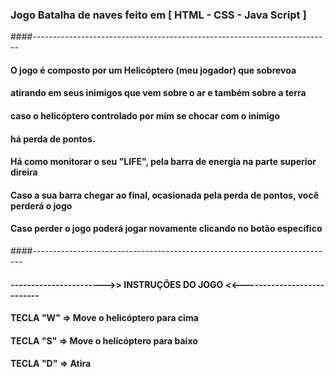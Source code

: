 ### Jogo Batalha de naves feito em [ HTML - CSS - Java Script ]
####--------------------------------------------------------------------------
#### O jogo é composto por um Helicóptero (meu jogador) que sobrevoa 
#### atirando em seus inimigos que vem sobre o ar e também sobre a terra
#### caso o helicóptero controlado por mim se chocar com o inimigo
#### há perda de pontos.
#### Há como monitorar o seu "LIFE", pela barra de energia na parte superior direira
#### Caso a sua barra chegar ao final, ocasionada pela perda de pontos, você perderá o jogo
#### Caso perder o jogo poderá jogar novamente clicando no botão específico 
####---------------------------------------------------------------------------
#### ----------------------->> INSTRUÇÕES DO JOGO <<---------------------------
####
#### TECLA "W" => Move o helicóptero para cima
#### TECLA "S" => Move o helicóptero para baixo
#### TECLA "D" => Atira

